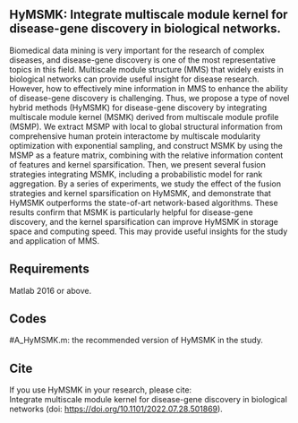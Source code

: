 ## HyMSMK: Integrate multiscale module kernel for disease-gene discovery in biological networks.
Biomedical data mining is very important for the research of complex diseases, and disease-gene discovery is one of the most representative topics in this field. Multiscale module structure (MMS) that widely exists in biological networks can provide useful insight for disease research. However, how to effectively mine information in MMS to enhance the ability of disease-gene discovery is challenging. Thus, we propose a type of novel hybrid methods (HyMSMK) for disease-gene discovery by integrating multiscale module kernel (MSMK) derived from multiscale module profile (MSMP). We extract MSMP with local to global structural information from comprehensive human protein interactome by multiscale modularity optimization with exponential sampling, and construct MSMK by using the MSMP as a feature matrix, combining with the relative information content of features and kernel sparsification. Then, we present several fusion strategies integrating MSMK, including a probabilistic model for rank aggregation. By a series of experiments, we study the effect of the fusion strategies and kernel sparsification on HyMSMK, and demonstrate that HyMSMK outperforms the state-of-art network-based algorithms. These results confirm that MSMK is particularly helpful for disease-gene discovery, and the kernel sparsification can improve HyMSMK in storage space and computing speed. This may provide useful insights for the study and application of MMS.      

## Requirements
Matlab 2016 or above.   

## Codes 
#A_HyMSMK.m: the recommended version of HyMSMK in the study. <br>   

## Cite
If you use HyMSMK in your research, please cite: <br> 
Integrate multiscale module kernel for disease-gene discovery in biological networks (doi: https://doi.org/10.1101/2022.07.28.501869). 

